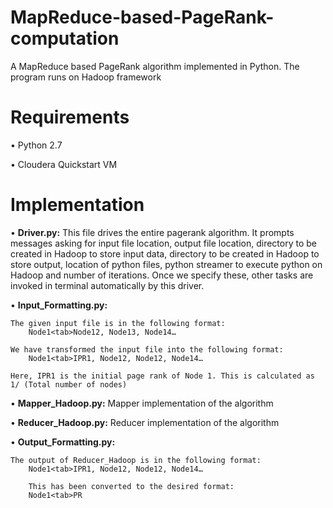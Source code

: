 # MapReduce-based-PageRank-computation
A MapReduce based PageRank algorithm implemented in Python. The program runs on Hadoop framework

# Requirements
• Python 2.7

• Cloudera Quickstart VM

# Implementation
• **Driver.py:** This file drives the entire pagerank algorithm. It prompts messages asking for input file location, output file location, directory to be created in Hadoop to store input data, directory to be created in Hadoop to store output, location of python files, python streamer to execute python on Hadoop and number of iterations. Once we specify these, other tasks are invoked in terminal automatically by this driver.

• **Input_Formatting.py:**

	The given input file is in the following format: 	
		Node1<tab>Node12, Node13, Node14…
	
	We have transformed the input file into the following format:	
		Node1<tab>IPR1, Node12, Node12, Node14…
	
	Here, IPR1 is the initial page rank of Node 1. This is calculated as 1/ (Total number of nodes)

• **Mapper_Hadoop.py:** Mapper implementation of the algorithm

• **Reducer_Hadoop.py:** Reducer implementation of the algorithm

• **Output_Formatting.py:** 

	The output of Reducer_Hadoop is in the following format:
 		Node1<tab>IPR1, Node12, Node12, Node14…
     
     	This has been converted to the desired format:
 		Node1<tab>PR
